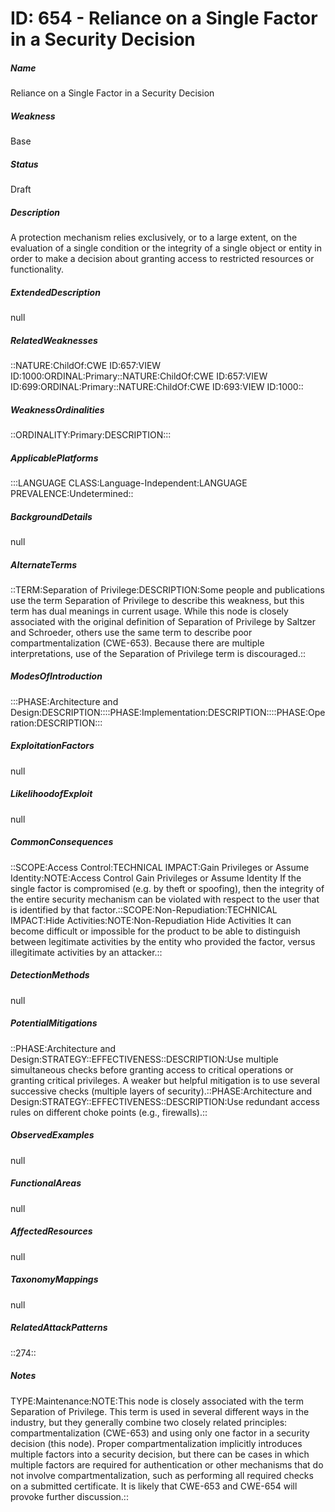 # ID: 654 - Reliance on a Single Factor in a Security Decision
<h5>Name</h5>Reliance on a Single Factor in a Security Decision
<h5>Weakness</h5>Base
<h5>Status</h5>Draft
<h5>Description</h5>A protection mechanism relies exclusively, or to a large extent, on the evaluation of a single condition or the integrity of a single object or entity in order to make a decision about granting access to restricted resources or functionality.
<h5>ExtendedDescription</h5>null
<h5>RelatedWeaknesses</h5>::NATURE:ChildOf:CWE ID:657:VIEW ID:1000:ORDINAL:Primary::NATURE:ChildOf:CWE ID:657:VIEW ID:699:ORDINAL:Primary::NATURE:ChildOf:CWE ID:693:VIEW ID:1000::
<h5>WeaknessOrdinalities</h5>::ORDINALITY:Primary:DESCRIPTION:::
<h5>ApplicablePlatforms</h5>:::LANGUAGE CLASS:Language-Independent:LANGUAGE PREVALENCE:Undetermined::
<h5>BackgroundDetails</h5>null
<h5>AlternateTerms</h5>::TERM:Separation of Privilege:DESCRIPTION:Some people and publications use the term Separation of Privilege to describe this weakness, but this term has dual meanings in current usage. While this node is closely associated with the original definition of Separation of Privilege by Saltzer and Schroeder, others use the same term to describe poor compartmentalization (CWE-653). Because there are multiple interpretations, use of the Separation of Privilege term is discouraged.::
<h5>ModesOfIntroduction</h5>:::PHASE:Architecture and Design:DESCRIPTION::::PHASE:Implementation:DESCRIPTION::::PHASE:Operation:DESCRIPTION:::
<h5>ExploitationFactors</h5>null
<h5>LikelihoodofExploit</h5>null
<h5>CommonConsequences</h5>::SCOPE:Access Control:TECHNICAL IMPACT:Gain Privileges or Assume Identity:NOTE:Access Control Gain Privileges or Assume Identity If the single factor is compromised (e.g. by theft or spoofing), then the integrity of the entire security mechanism can be violated with respect to the user that is identified by that factor.::SCOPE:Non-Repudiation:TECHNICAL IMPACT:Hide Activities:NOTE:Non-Repudiation Hide Activities It can become difficult or impossible for the product to be able to distinguish between legitimate activities by the entity who provided the factor, versus illegitimate activities by an attacker.::
<h5>DetectionMethods</h5>null
<h5>PotentialMitigations</h5>::PHASE:Architecture and Design:STRATEGY::EFFECTIVENESS::DESCRIPTION:Use multiple simultaneous checks before granting access to critical operations or granting critical privileges. A weaker but helpful mitigation is to use several successive checks (multiple layers of security).::PHASE:Architecture and Design:STRATEGY::EFFECTIVENESS::DESCRIPTION:Use redundant access rules on different choke points (e.g., firewalls).::
<h5>ObservedExamples</h5>null
<h5>FunctionalAreas</h5>null
<h5>AffectedResources</h5>null
<h5>TaxonomyMappings</h5>null
<h5>RelatedAttackPatterns</h5>::274::
<h5>Notes</h5>TYPE:Maintenance:NOTE:This node is closely associated with the term Separation of Privilege. This term is used in several different ways in the industry, but they generally combine two closely related principles: compartmentalization (CWE-653) and using only one factor in a security decision (this node). Proper compartmentalization implicitly introduces multiple factors into a security decision, but there can be cases in which multiple factors are required for authentication or other mechanisms that do not involve compartmentalization, such as performing all required checks on a submitted certificate. It is likely that CWE-653 and CWE-654 will provoke further discussion.::

